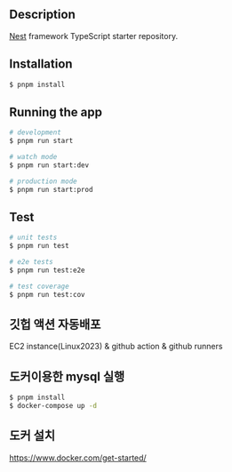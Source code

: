 ## Description

[Nest](https://github.com/nestjs/nest) framework TypeScript starter repository.

## Installation

```bash
$ pnpm install
```

## Running the app

```bash
# development
$ pnpm run start

# watch mode
$ pnpm run start:dev

# production mode
$ pnpm run start:prod
```

## Test

```bash
# unit tests
$ pnpm run test

# e2e tests
$ pnpm run test:e2e

# test coverage
$ pnpm run test:cov
```

## 깃헙 액션 자동배포

EC2 instance(Linux2023) & github action & github runners


## 도커이용한 mysql 실행
```bash
$ pnpm install
$ docker-compose up -d
```

## 도커 설치
https://www.docker.com/get-started/